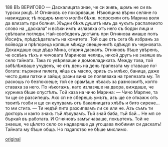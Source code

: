 ﻿188
ВЪ ВЕРИГОВО
— Даскалицата знае, че си живъ, щомъ не си въ турски ржцѣ.
И Огняновъ се покоряваше.
Нѣколцина вѣрни селяне го навиждаха; тѣ подиръ много молби бѣхж. пспросилн отъ Марина воля да влизатъ при болния. Жъдни бѣхѫ душитѣ имъ да чукътъ распалеиото слово на „даскала“ и всѣки имть излавяха отъ него съ бодри лица и свѣтвали погледи. Най-свободенъ достѫпъ при Огнянова имаше попъ Йосифъ, прѣдсѣдательтъ на комитета. Той още отъ сега бѣ избранъ за войвода и прѣпореца крпяше мѣжду свещеннитѣ одѣждп въ черновата. Дохаждаше още дѣдо Мина, стария даскалъ. Огняновъ бѣше увѣренъ, че освѣнъ тѣхъ и чичовата Маринова челядь, никой другъ не знаяше въ село тайната. Така го увѣряваше и домовладиката. Между това, той забѣлѣжваше учуденъ, че отъ день на день трапезата му ставаше по́-богата: пържени пилета, яйца съ масло, оризъ съ млѣко, баница, даже често диви патки и зайци; разни вина се появяваха на трепезата му. Тя раскошь го безпокоеше; той се срамѣше нѣкакъ за разноскитѣ, копто ставаха за него. По нѣкогажъ, като излазяше на двора, виждаше, че курника бѣше опустѣлъ. Той каза на чичо Марина:
— Чичо Марпне, та ти ще се разсипешъ. Ако сп не сберешъ умътъ, азъ ще се откажж отъ твоитѣ гозби и ще си купувамъ отъ бакалницата хлѣбъ и бито сирене... то ми стига.
— Ти недѣй пита разсипвамъ ли се или не. Азъ съмъ ти докторъ и както знакъ тъй лѣкувамъ. Тъй знай баба, тъй бай... Не мп се бъркай въ работата.
И Огняновъ замълчаваше, покъртенъ.
Той не знаеше, че цѣлото село се надваряше да угощава любимия си даскалъ!
Тайната му бѣше обща.
Но пздапство не бѣше мислимо.

[original](images/213.jpg)